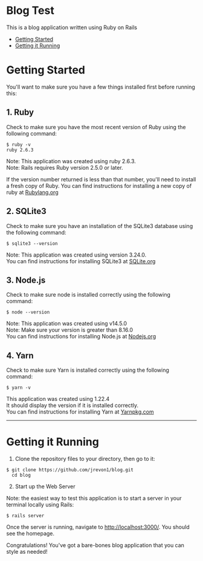 # Blog Test
  This is a blog application written using Ruby on Rails

  * [Getting Started](#getting-started)
  * [Getting it Running](#getting-it-running)


# Getting Started

  You'll want to make sure you have a few things installed first before running this:

  ## 1. Ruby

  Check to make sure you have the most recent version of Ruby using the following command:

    $ ruby -v
    ruby 2.6.3

  Note: This application was created using ruby 2.6.3.
  <br>Note: Rails requires Ruby version 2.5.0 or later.

  If the version number returned is less than that number, you'll need to install a fresh copy of Ruby. You can find instructions for installing a new copy of ruby at [Rubylang.org](https://www.ruby-lang.org/en/documentation/installation/)


  ## 2. SQLite3

  Check to make sure you have an installation of the SQLite3 database using the following command:

    $ sqlite3 --version

  Note: This application was created using version 3.24.0.
  <br>You can find instructions for installing SQLite3 at [SQLite.org](https://www.sqlite.org/index.html)

  ## 3. Node.js

  Check to make sure node is installed correctly using the following command:

    $ node --version

  Note: This application was created using v14.5.0
  <br>Note: Make sure your version is greater than 8.16.0
  <br>You can find instructions for installing Node.js at [Nodejs.org](https://nodejs.org/en/download/)

  ## 4. Yarn

  Check to make sure Yarn is installed correctly using the following command:

    $ yarn -v

  This application was created using 1.22.4
  <br>It should display the version if it is installed correctly.
  <br>You can find instructions for installing Yarn at [Yarnpkg.com](https://yarnpkg.com/getting-started/install)

 ---

# Getting it Running

  1. Clone the repository files to your directory, then go to it:

    $ git clone https://github.com/jrevon1/blog.git
      cd blog

  2. Start up the Web Server

  Note: the easiest way to test this application is to start a server in your terminal locally using Rails:

    $ rails server

  Once the server is running, navigate to [http://localhost:3000/](http://localhost:3000/). You should see the homepage.

  Congratulations! You've got a bare-bones blog application that you can style as needed!
